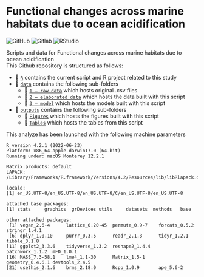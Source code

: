 # Functional changes across marine habitats due to ocean acidification

![GitHub](https://img.shields.io/badge/GitHub-39457E?style=for-the-badge&logo=github&logoColor=white)
![Gitlab](https://img.shields.io/badge/GitLab-FFA500?style=for-the-badge&logo=gitlab&logoColor=white)
![RStudio](https://img.shields.io/badge/RStudio-75AADB?style=for-the-badge&logo=RStudio&logoColor=white)

Scripts and data for Functional changes across marine habitats due to ocean acidification   
This Github repository is structured as follows:

- :file_folder: [``R``](https://github.com/9nuria/ischia_vents_habitats/tree/main/R) contains the current script and R project related to this study
- :file_folder: [``data``](https://github.com/9nuria/ischia_vents_habitats/tree/main/data) contains the following sub-folders
  - :file_folder: [``1 – raw data``](https://github.com/9nuria/ischia_vents_habitats/tree/main/data/1%20–%20raw%20data) which hosts original .csv files
  - :file_folder: [``2 – elaborated data``](https://github.com/9nuria/ischia_vents_habitats/tree/main/data/2%20–%20data%20generated) which hosts the data built with this script
  - :file_folder: [``3 – model``](https://github.com/9nuria/ischia_vents_habitats/tree/main/data/3%20–%20model) which hosts the models built with this script
- :file_folder: [``outputs``](https://github.com/9nuria/ischia_vents_habitats/tree/main/outputs) contains the following sub-folders
  - :file_folder: [``Figures``](https://github.com/9nuria/ischia_vents_habitats/tree/main/outputs/Figures) which hosts the figures built with this script
  - :file_folder: [``Tables``](https://github.com/9nuria/ischia_vents_habitats/tree/main/outputs/Tables) which hosts the tables from this script

This analyze has been launched with the following machine parameters

```{Session Info, echo = T}
R version 4.2.1 (2022-06-23)
Platform: x86_64-apple-darwin17.0 (64-bit)
Running under: macOS Monterey 12.2.1

Matrix products: default
LAPACK: /Library/Frameworks/R.framework/Versions/4.2/Resources/lib/libRlapack.dylib

locale:
[1] en_US.UTF-8/en_US.UTF-8/en_US.UTF-8/C/en_US.UTF-8/en_US.UTF-8

attached base packages:
[1] stats     graphics  grDevices utils     datasets  methods   base     

other attached packages:
 [1] vegan_2.6-4      lattice_0.20-45  permute_0.9-7    forcats_0.5.2    stringr_1.4.1   
 [6] dplyr_1.0.10     purrr_0.3.5      readr_2.1.3      tidyr_1.2.1      tibble_3.1.8    
[11] ggplot2_3.3.6    tidyverse_1.3.2  reshape2_1.4.4   patchwork_1.1.2  mFD_1.0.1       
[16] MASS_7.3-58.1    lme4_1.1-30      Matrix_1.5-1     geometry_0.4.6.1 devtools_2.4.5  
[21] usethis_2.1.6    brms_2.18.0      Rcpp_1.0.9       ape_5.6-2   
```